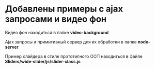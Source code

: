<h1>Добавлены примеры с ajax запросами и видео фон</h1>

Видео фон находиться в папке <b>video-background</b>

Ajax запросы и примитивный сервер для их обработки в папке <b>node-server</b>

Пример слайдера в стиле прототипного ООП находиться в файле <b>Sliders/wide-slider/js/slider-class.js</b>



